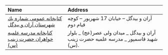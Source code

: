 | Name                                                                                                                               | Address                                                                            |
|:-----------------------------------------------------------------------------------------------------------------------------------|:-----------------------------------------------------------------------------------|
| [كتابخانه عمومی شماره يك شهرستان آران و بيدگل](https://lib.ir/fa/library/207/كتابخانه-عمومی-شماره-يك-شهرستان-آران-و-بيدگل/search/) | آران و بيدگل – خيابان 17 شهريور – كوچه قيام دوم                                    |
| [كتابخانه مدرسه علمیه خواهران حضرت زينب (س)](https://lib.ir/fa/library/297/كتابخانه-مدرسه-علمیه-خواهران-حضرت-زينب-س/search/)       | آران و بیدگل _ میدان ولی عصر(عج) _ بلوار شهید قاسمپور _ مدرسه علمیه حضرت زینب (س). |